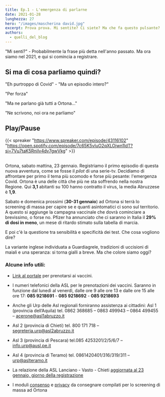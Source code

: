 ```yaml
---
title: Ep.1 - L'emergenza di parlarne
date: 2021-01-28
lunghezza: 27
hero: "/images/mascherina david.jpg"
excerpt: Prova prova. Mi sentite? Ci siete? Ma che fa questo pulsante? Ah ora mi sentite! Ok.
authors:
  - quelli_del_blog
---
```


"Mi senti?" - Probabilmente la frase più detta nell'anno passato. Ma ora siamo nel 2021, e qui si comincia a registrare.

<!--more-->

## Si ma di cosa parliamo quindi?

"Eh purtroppo di Covid" - "Ma un episodio intero?"

"Per forza"

"Ma ne parlano già tutti a Ortona..."

"Ne scrivono, noi ora ne parliamo"

## Play/Pause

{{< spreaker "https://www.spreaker.com/episode/43116102" "https://open.spotify.com/episode/7c65K5vluO2qXLOjwn1ldT?si=7Vu7taK5RniIv4dv7gwVkg" >}}

\
Ortona, sabato mattina, 23 gennaio. Registriamo il primo episodio di questa nuova avventura, come se fosse il _pilot_ di una serie-tv. Decidiamo di affrontare per primo il tema più scomodo e forse più pesante: l'emergenza Covid. Ortona è una delle città che più ne sta soffrendo nella nostra Regione. Qui **3,1** abitanti su 100 hanno contratto il virus, la media Abruzzese è **1,9**.

Sabato e domenica prossimi (**30-31 gennaio**) ad Ortona si terrà lo screening di massa per capire se e quanti asintomatici ci sono sul territorio. A questo si aggiunge la campagna vaccinale che dovrà cominciare a brevissimo, o forse no. Pfizer ha annunciato che ci saranno in Italia il **29% di dosi in meno**, un mese di ritardo stimato sulla tabella di marcia.

E poi c'è la questione tra sensibilità e specificità dei test. Che cosa vogliono dire?

La variante inglese individuata a Guardiagrele, tradizioni di uccisioni di maiali
e una speranza: si torna gialli a breve. Ma che colore siamo oggi?

### Alcune info utili:

- [Link al portale](https://sanitaonline.regione.abruzzo.it/portaleservizi/#/portaleservizisanitari/dettagliovaccini) per prenotarsi ai vaccini.


- I numeri telefonici della ASL per le prenotazioni dei vaccini. Saranno in funzione dal lunedì al venerdì, dalle ore 9 alle ore 13 e dalle ore 15 alle ore 17: **085 9218691** - **085 9218692** - **085 9218693**

- Anche gli Urp delle Asl regionali forniranno assistenza ai cittadini:
  Asl 1 (provincia dell’Aquila) tel. 0862 368685 – 0863 499943 – 0864 499455 – acerone@asl1abruzzo.it
- Asl 2 (provincia di Chieti) tel. 800 171 718 – segreteria.urp@asl2abruzzo.it
- Asl 3 (provincia di Pescara) tel.085 4253201/2/5/6/7 – info.urp@ausl.pe.it
- Asl 4 (provincia di Teramo) tel. 0861420401/316/319/311 – urp@aslteramo.it

- La relazione della ASL Lanciano - Vasto - Chieti [aggiornata al 23 gennaio, giorno della registrazione](http://lnx.asl2abruzzo.it/asl/attachments/article/575/210123-asl2abruzzo_covid19_relazione-settimanale.pdf)

- I moduli [consenso](https://www.comuneortona.ch.it/spider/files/ad2882f6-0c59-424f-9dd3-c7f878f6f16e/MODULO%20CONSENSO.pdf) e [privacy](https://www.comuneortona.ch.it/spider/files/3c323c73-66b3-4173-aafb-a834a01e1147/INFORMATIVA%20TRATTAMENTO%20DATI.pdf) da consegnare compilati per lo screening di massa ad Ortona
